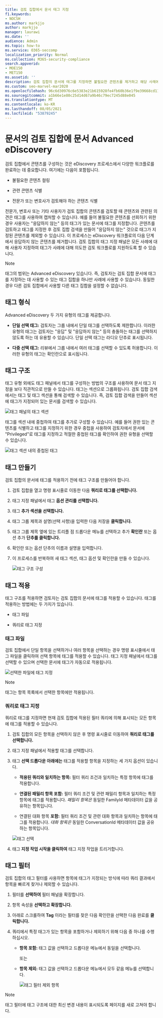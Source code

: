 ```yaml
---
title: 검토 집합에서 문서 태그 지정
f1.keywords:
- NOCSH
ms.author: markjjo
author: markjjo
manager: laurawi
ms.date: ''
audience: Admin
ms.topic: how-to
ms.service: O365-seccomp
localization_priority: Normal
ms.collection: M365-security-compliance
search.appverid:
- MOE150
- MET150
ms.assetid: ''
description: 검토 집합의 문서에 태그를 지정하면 불필요한 콘텐츠를 제거하고 해당 사례에서 관련 Advanced eDiscovery 있습니다.
ms.custom: seo-marvel-mar2020
ms.openlocfilehash: 96c6d30976c6e5383e21b615928fe4fb60b36e1f9e39668cd11e397402533afe
ms.sourcegitcommit: a1b66e1e80c25d14d67a9b46c79ec7245d88e045
ms.translationtype: MT
ms.contentlocale: ko-KR
ms.lasthandoff: 08/05/2021
ms.locfileid: "53879245"
---
```

# <a name="tag-documents-in-a-review-set-in-advanced-ediscovery"></a>문서의 검토 집합에 문서 Advanced eDiscovery

검토 집합에서 콘텐츠를 구성하는 것은 eDiscovery 프로세스에서 다양한 워크플로를 완료하는 데 중요합니다. 여기에는 다음이 포함됩니다.

- 불필요한 콘텐츠 컬링

- 관련 콘텐츠 식별

- 전문가 또는 변호사가 검토해야 하는 콘텐츠 식별

전문가, 변호사 또는 기타 사용자가 검토 집합의 콘텐츠를 검토할 때 콘텐츠와 관련된 의견은 태그를 사용하여 캡처할 수 있습니다. 예를 들어 불필요한 콘텐츠를 선회하기 위한 경우 사용자는 "응답하지 않는" 등의 태그가 있는 문서에 태그를 지정합니다. 콘텐츠를 검토하고 태그를 지정한 후 검토 집합 검색을 만들어 "응답하지 않는" 것으로 태그가 지정된 콘텐츠를 제외할 수 있습니다. 이 프로세스는 eDiscovery 워크플로의 다음 단계에서 응답하지 않는 콘텐츠를 제거합니다. 검토 집합의 태그 지정 패널은 모든 사례에 대해 사용자 지정하여 태그가 사례에 대해 의도한 검토 워크플로를 지원하도록 할 수 있습니다.

> [!NOTE]
> 태그의 범위는 Advanced eDiscovery 있습니다. 즉, 검토자는 검토 집합 문서에 태그를 지정하는 데 사용할 수 있는 태그 집합을 하나만 사례에 사용할 수 있습니다. 동일한 경우 다른 검토 집합에서 사용할 다른 태그 집합을 설정할 수 없습니다.

## <a name="tag-types"></a>태그 형식

Advanced eDiscovery 두 가지 유형의 태그를 제공합니다.

- **단일 선택 태그:** 검토자는 그룹 내에서 단일 태그를 선택하도록 제한합니다. 이러한 유형의 태그는 검토자는 "응답" 및 "응답하지 않는" 등의 충돌하는 태그를 선택하지 않도록 하는 데 유용할 수 있습니다. 단일 선택 태그는 라디오 단추로 표시됩니다.

- **다중 선택 태그:** 리뷰에서 그룹 내에서 여러 태그를 선택할 수 있도록 허용합니다. 이러한 유형의 태그는 확인란으로 표시됩니다.

## <a name="tag-structure"></a>태그 구조

태그 유형 외에도 태그 패널에서 태그를 구성하는 방법의 구조를 사용하여 문서 태그 지정을 보다 직관적으로 만들 수 있습니다. 태그는 섹션으로 그룹화됩니다. 검토 집합 검색에서는 태그 및 태그 섹션을 통해 검색할 수 있습니다. 즉, 검토 집합 검색을 만들어 섹션에 태그가 지정되어 있는 문서를 검색할 수 있습니다.

![태그 패널의 태그 섹션](../media/TagTypes.png)

태그를 섹션 내에 중첩하여 태그를 추가로 구성할 수 있습니다. 예를 들어 권한 있는 콘텐츠를 식별하고 태그를 지정하기 위한 경우 중첩을 사용하여 검토자에서 문서에 "Privileged"로 태그를 지정하고 적절한 중첩된 태그를 확인하여 권한 유형을 선택할 수 있습니다.

![태그 섹션 내의 중첩된 태그](../media/NestingTags.png)

## <a name="create-tags"></a>태그 만들기

검토 집합의 문서에 태그를 적용하기 전에 태그 구조를 만들어야 합니다.

1. 검토 집합을 열고 명령 표시줄로 이동한 다음 **쿼리로 태그를 선택합니다.**

2. 태그 지정 패널에서 태그 **옵션 관리를 선택합니다.**

3. 태그 **추가 섹션을 선택합니다.**

4. 태그 그룹 제목과 설명(선택 사항)을 입력한 다음 저장을 **클릭합니다.**

5. 태그 그룹 제목 옆에 있는 트리플 점 드롭다운 메뉴를 선택하고 추가 **확인란** 또는 옵션 추가 **단추를 클릭합니다.**

6. 확인란 또는 옵션 단추의 이름과 설명을 입력합니다.

7. 이 프로세스를 반복하여 새 태그 섹션, 태그 옵션 및 확인란을 만들 수 있습니다.

   ![태그 구조 구성](../media/ManageTagOptions3.png)

## <a name="applying-tags"></a>태그 적용

태그 구조를 적용하면 검토자는 검토 집합의 문서에 태그를 적용할 수 있습니다. 태그를 적용하는 방법에는 두 가지가 있습니다.

- 태그 파일

- 쿼리로 태그 지정

### <a name="tag-files"></a>태그 파일

검토 집합에서 단일 항목을 선택하거나 여러 항목을 선택하는 경우 명령 표시줄에서  태그 파일을 클릭하여 선택 항목에 태그를 적용할 수 있습니다. 태그 지정 패널에서 태그를 선택할 수 있으며 선택한 문서에 태그가 자동으로 적용됩니다.

![선택한 파일에 태그 지정](../media/TagFile2.png)

> [!NOTE]
> 태그는 항목 목록에서 선택한 항목에만 적용됩니다.

### <a name="tag-by-query"></a>쿼리로 태그 지정

쿼리로 태그를 지정하면 현재 검토 집합에 적용된 필터 쿼리에 의해 표시되는 모든 항목에 태그를 적용할 수 있습니다.

1. 검토 집합의 모든 항목을 선택하지 않은 후 명령 표시줄로 이동하여 **쿼리로 태그를 선택합니다.**

2. 태그 지정 패널에서 적용할 태그를 선택합니다.

3. 태그 **선택 드롭다운 아래에는** 태그를 적용할 항목을 지정하는 세 가지 옵션이 있습니다.

   - **적용된 쿼리와 일치하는 항목:** 필터 쿼리 조건과 일치하는 특정 항목에 태그를 적용합니다.

   - **연결된 패밀리 항목 포함:** 필터 쿼리 조건 및 관련 패밀리 항목과 일치하는 특정 항목에 태그를 적용합니다. *패밀리 항목은* 동일한 FamilyId 메타데이터 값을 공유하는 항목입니다.  

   - 연결된 대화 항목 **포함:** 필터 쿼리 조건 및 관련 대화 항목과 일치하는 항목에 태그를 적용합니다. *대화 항목은* 동일한 ConversationId 메타데이터 값을 공유하는 항목입니다.

   ![태그 선택](../media/TagByQuery2.png)

4. 태그 **지정 작업 시작을 클릭하여** 태그 지정 작업을 트리거합니다.

## <a name="tag-filter"></a>태그 필터

검토 집합의 태그 필터를 사용하면 항목에 태그가 지정되는 방식에 따라 쿼리 결과에서 항목을 빠르게 찾거나 제외할 수 있습니다. 

1. 필터를 **선택하여** 필터 패널을 확장합니다.

2. 항목 속성을 **선택하고 확장합니다.**

3. 아래로 스크롤하여 **Tag** 이라는 필터를 찾은 다음 확인란을 선택한 다음 완료를 **클릭합니다.**

4. 쿼리에서 특정 태그가 있는 항목을 포함하거나 제외하기 위해 다음 중 하나를 수행하십시오.

   - **항목 포함:** 태그 값을  선택하고 드롭다운 메뉴에서 동일을 선택합니다.

      또는

   - **항목 제외:** 태그 값을  선택하고 드롭다운 메뉴에서 모두 같음 메뉴를 선택합니다.

     ![태그 필터 제외 항목](../media/TagFilterExclude.png)

> [!NOTE]
> 태그 필터에 태그 구조에 대한 최신 변경 내용이 표시되도록 페이지를 새로 고쳐야 합니다.
